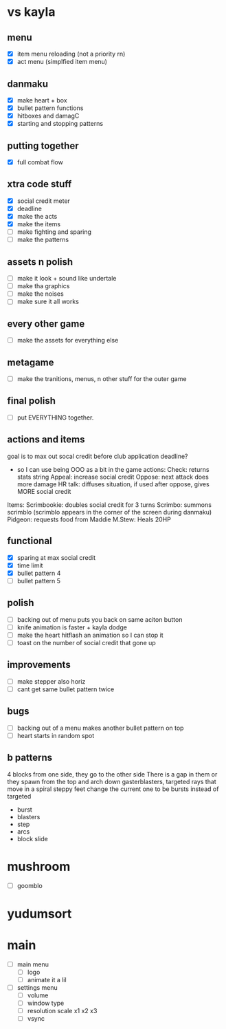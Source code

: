 # vs kayla

## menu

- [x] item menu reloading (not a priority rn)
- [x] act menu (simplfied item menu)

## danmaku

- [x] make heart + box
- [x] bullet pattern functions
- [x] hitboxes and damagC
- [x] starting and stopping patterns

## putting together

- [x] full combat flow

## xtra code stuff

- [x] social credit meter
- [x] deadline
- [x] make the acts
- [x] make the items
- [ ] make fighting and sparing
- [ ] make the patterns

## assets n polish

- [ ] make it look + sound like undertale
- [ ] make tha graphics
- [ ] make the noises
- [ ] make sure it all works

## every other game

- [ ] make the assets for everything else

## metagame

- [ ] make the tranitions, menus, n other stuff for the outer game

## final polish

- [ ] put EVERYTHING together.

## actions and items

goal is to max out socal credit before club application deadline?

- so I can use being OOO as a bit in the game
  actions:
  Check: returns stats string
  Appeal: increase social credit
  Oppose: next attack does more damage
  HR talk: diffuses situation, if used after oppose, gives MORE social credit

Items:
Scrimbookie: doubles social credit for 3 turns
Scrimbo: summons scrimblo (scrimblo appears in the corner of the screen during danmaku)
Pidgeon: requests food from Maddie
M.Stew: Heals 20HP

## functional

- [x] sparing at max social credit
- [x] time limit
- [x] bullet pattern 4
- [ ] bullet pattern 5

## polish

- [ ] backing out of menu puts you back on same aciton button
- [ ] knife animation is faster + kayla dodge
- [ ] make the heart hitflash an animation so I can stop it
- [ ] toast on the number of social credit that gone up

## improvements

- [ ] make stepper also horiz
- [ ] cant get same bullet pattern twice

## bugs

- [ ] backing out of a menu makes another bullet pattern on top
- [ ] heart starts in random spot

## b patterns

4 blocks from one side, they go to the other side
There is a gap in them
or they spawn from the top and arch down
gasterblasters, targeted rays that move in a spiral
steppy feet
change the current one to be bursts instead of targeted

- burst
- blasters
- step
- arcs
- block slide

# mushroom

- [ ] goomblo

# yudumsort

# main

- [ ] main menu
  - [ ] logo
  - [ ] animate it a lil
- [ ] settings menu
  - [ ] volume
  - [ ] window type
  - [ ] resolution scale x1 x2 x3
  - [ ] vsync
